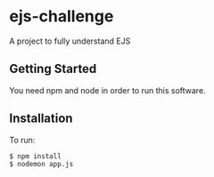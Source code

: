 # ejs-challenge 
A project to fully understand EJS

## Getting Started

You need npm and node in order to run this software. 

## Installation 

To run:

  ```sh
  $ npm install
  $ nodemon app.js
  ```
